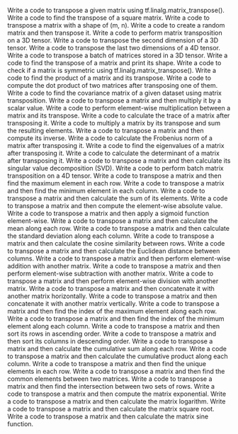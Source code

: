 Write a code to transpose a given matrix using tf.linalg.matrix_transpose().
Write a code to find the transpose of a square matrix.
Write a code to transpose a matrix with a shape of (m, n).
Write a code to create a random matrix and then transpose it.
Write a code to perform matrix transposition on a 3D tensor.
Write a code to transpose the second dimension of a 3D tensor.
Write a code to transpose the last two dimensions of a 4D tensor.
Write a code to transpose a batch of matrices stored in a 3D tensor.
Write a code to find the transpose of a matrix and print its shape.
Write a code to check if a matrix is symmetric using tf.linalg.matrix_transpose().
Write a code to find the product of a matrix and its transpose.
Write a code to compute the dot product of two matrices after transposing one of them.
Write a code to find the covariance matrix of a given dataset using matrix transposition.
Write a code to transpose a matrix and then multiply it by a scalar value.
Write a code to perform element-wise multiplication between a matrix and its transpose.
Write a code to calculate the trace of a matrix after transposing it.
Write a code to multiply a matrix by its transpose and sum the resulting elements.
Write a code to transpose a matrix and then compute its inverse.
Write a code to calculate the Frobenius norm of a matrix after transposing it.
Write a code to find the eigenvalues of a matrix after transposing it.
Write a code to calculate the determinant of a matrix after transposing it.
Write a code to transpose a matrix and then calculate its singular value decomposition (SVD).
Write a code to perform batch matrix transposition on a 4D tensor.
Write a code to transpose a matrix and then find the maximum element in each row.
Write a code to transpose a matrix and then find the minimum element in each column.
Write a code to transpose a matrix and then calculate the sum of its elements.
Write a code to transpose a matrix and then compute the element-wise absolute value.
Write a code to transpose a matrix and then apply a sigmoid function element-wise.
Write a code to transpose a matrix and then calculate the mean along each row.
Write a code to transpose a matrix and then calculate the standard deviation along each column.
Write a code to transpose a matrix and then calculate the cosine similarity between rows.
Write a code to transpose a matrix and then calculate the Euclidean distance between columns.
Write a code to transpose a matrix and then perform element-wise addition with another matrix.
Write a code to transpose a matrix and then perform element-wise subtraction with another matrix.
Write a code to transpose a matrix and then perform element-wise division with another matrix.
Write a code to transpose a matrix and then concatenate it with another matrix horizontally.
Write a code to transpose a matrix and then concatenate it with another matrix vertically.
Write a code to transpose a matrix and then find the index of the maximum element along each row.
Write a code to transpose a matrix and then find the index of the minimum element along each column.
Write a code to transpose a matrix and then sort its rows in ascending order.
Write a code to transpose a matrix and then sort its columns in descending order.
Write a code to transpose a matrix and then calculate the cumulative sum along each row.
Write a code to transpose a matrix and then calculate the cumulative product along each column.
Write a code to transpose a matrix and then find the unique elements in each row.
Write a code to transpose a matrix and then find the common elements between two matrices.
Write a code to transpose a matrix and then find the intersection between two sets of rows.
Write a code to transpose a matrix and then compute the matrix exponential.
Write a code to transpose a matrix and then calculate the matrix logarithm.
Write a code to transpose a matrix and then calculate the matrix square root.
Write a code to transpose a matrix and then calculate the matrix sine function.